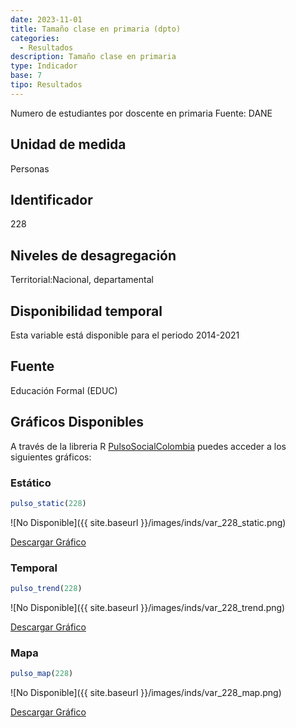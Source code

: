```yaml
---
date: 2023-11-01
title: Tamaño clase en primaria (dpto)
categories:
  - Resultados
description: Tamaño clase en primaria
type: Indicador
base: 7
tipo: Resultados
--- 
```


Numero de estudiantes por doscente en primaria
Fuente: DANE


## Unidad de medida
Personas

## Identificador
228

## Niveles de desagregación
Territorial:Nacional, departamental

## Disponibilidad temporal
Esta variable está disponible para el periodo 2014-2021

## Fuente
Educación Formal (EDUC)

## Gráficos Disponibles

A través de la libreria R [PulsoSocialColombia](https://github.com/pulsosocialcolombia/PulsoSocialColombia) puedes acceder a los siguientes gráficos:

### Estático

``` R
pulso_static(228)
```

![No Disponible]({{ site.baseurl }}/images/inds/var_228_static.png)

<a href='{{ site.baseurl }}/images/inds/var_228_static.png'>Descargar Gráfico</a>

### Temporal

``` R
pulso_trend(228)
```

![No Disponible]({{ site.baseurl }}/images/inds/var_228_trend.png)

<a href='{{ site.baseurl }}/images/inds/var_228_trend.png'>Descargar Gráfico</a>

### Mapa

``` R
pulso_map(228)
```

![No Disponible]({{ site.baseurl }}/images/inds/var_228_map.png)

<a href='{{ site.baseurl }}/images/inds/var_228_map.png'>Descargar Gráfico</a>